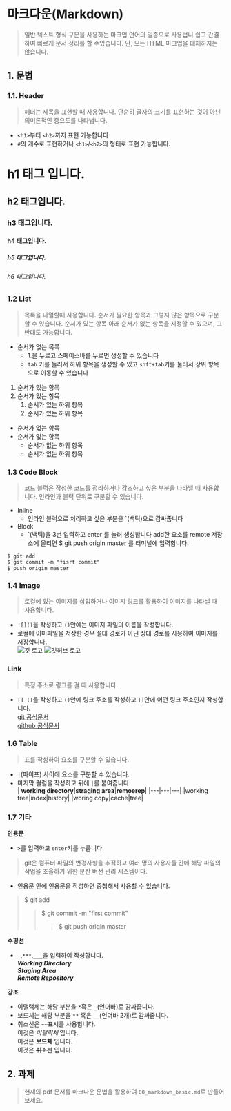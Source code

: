 # 마크다운(Markdown)
> 일반 텍스트 형식 구문을 사용하는 마크업 언어의 일종으로 사용법니 쉽고 간결하여 빠르게 문서 정리를 할 수있습니다. 단, 모든 HTML 마크업을 대체하지는 않습니다.

## 1. 문법
### 1.1. Header
> 헤더는 제목을 표현할 때 사용합니다. 단순히 글자의 크기를 표현하는 것이 아닌 의미론적인 중요도를 나타냅니다.

- `<h1>`부터 `<h2>`까지 표현 가능합니다
- `#`의 개수로 표현하거나 `<h1>`/`<h2>`의 형태로 표현 가능합니다.

# h1 태그 입니다.
## h2 태그입니다.
### h3 태그입니다.
#### h4 태그입니다.
##### h5 태그입니다.
###### h6 태그입니다.

### 1.2 List
> 목록을 나열할때 사용합니다. 순서가 필요한 항목과 그렇지 않은 항목으로 구분할 수 있습니다. 순서가 있는 항목 아래 순서가 없는 항목을 지정할 수 있으며, 그 반대도 가능합니다.

 - 순서가 없는 목록
    - 1.을 누르고 스페이스바를 누르면 생성할 수 있습니다
    - `tab` 키를 눌러서 하위 항목을 생성할 수 있고 `shft+tab`키를 눌러서 상위 항목으로 이동할 수 있습니다


1. 순서가 있는 항목
2. 순서가 있는 항목
    1. 순서가 있는 하위 항목
    2. 순서가 있는 하위 항목

 - 순서가 없는 항목
 - 순서가 없는 항목
    - 순서가 없는 하위 항목
    - 순서가 없는 하위 항목

### 1.3 Code Block
> 코드 블럭은 작성한 코드를 정리하거나 강조하고 싶은 부분을 나타낼 때 사용합니다. 인라인과 블럭 단위로 구분할 수 있습니다.

- Inline
    - 인라인 블럭으로 처리하고 싶은 부분을 `(백틱)으로 감싸줍니다
- Block
    - `(백틱)을 3번 입력하고 enter 를 눌러 생성합니다
add한 요소를  remote 저장소에 올리면 $ git push origin master 를 터미널에 입력합니다.
```
$ git add
$ git commit -m "fisrt commit"
$ push origin master
```

### 1.4 Image
> 로컬에 있는 이미지를 삽입하거나 이미지 링크를 활용하여 이미지를 나타낼 때 사용합니다.
- `![]()`을 작성하고 `()`안에는 이미지 파일의 이름을 작성합니다.
- 로컬에 이미파일을 저장한 경우 절대 경로가 아닌 상대 경로를 사용하여 이미지를 저장합니다.  
![깃 로고](https://encrypted-tbn0.gstatic.com/images?q=tbn:ANd9GcS9DRryWc0Rc0p4xf84O5RUx-2JIVcxc_zy_Q&usqp=CAU)
![깃허브 로고](https://encrypted-tbn0.gstatic.com/images?q=tbn:ANd9GcSKTxn1-vfAaqY_8DWRlbPvQCeiNhQECj4hSg&usqp=CAU)

### Link
> 특정 주소로 링크를 걸 때 사용합니다.
- `[] ()`을 작성하고 `()`안에 링크 주소를 작성하고 `[]`안에 어떤 링크 주소인지 작성합니다.  
[git 공식문서](https://git-scm.com/)  
[github 공식문서](https://github.com/)  

### 1.6 Table
> 표를 작성하여 요소를 구분할 수 있습니다.
 - `|`(파이프) 사이에 요소를 구분할 수 있습니다.
 - 마지막 컬럼을 작성하고 뒤에 `|`를 붙여줍니다.  
| **working directory**|**straging area**|**remoerep**|
|---|---|---|
|working tree|index|history|
|woring copy|cache|tree|

### 1.7 기타
**인용문**
- `>`를 입력하고 `enter`키를 누릅니다
> git은 컴퓨터 파일의 변경사항을 추적하고 여러 명의 사용자들 간에 해당 파일의 작업을 조율하기 위한 분산 버전 관리 시스템이다.
- 인용문 안에 인용문을 작성하면 중첩해서 사용할 수 있습니다.
> $ git add
>> $ git commit -m "first commit"
>>> $ git push origin master

**수평선**
- `-`,`***`,`___`을 입력하여 작성합니다.  
___Working Directory___  
___Staging Area___  
___Remote Repository___

**강조**
- 이탤랙체는 해당 부분을 `*`혹은 `_`(언더바)로 감싸줍니다.
- 보드체는 해당 부분을 `**` 혹은 `__`(언더바 2개)로 감싸줍니다.
- 취소선은 `~~`표시를 사용합니다.  
이것은 *이탤릭체* 입니다.  
이것은 __보드체__ 입니다.  
이것은 ~~취소선~~ 입니다.

## 2. 과제
> 현재의 pdf 문서를 마크다운 문법을 활용하여 `00_markdown_basic.md`로 만들어 보세요.